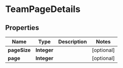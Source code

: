 

# TeamPageDetails


## Properties

| Name | Type | Description | Notes |
|------------ | ------------- | ------------- | -------------|
|**pageSize** | **Integer** |  |  [optional] |
|**page** | **Integer** |  |  [optional] |



